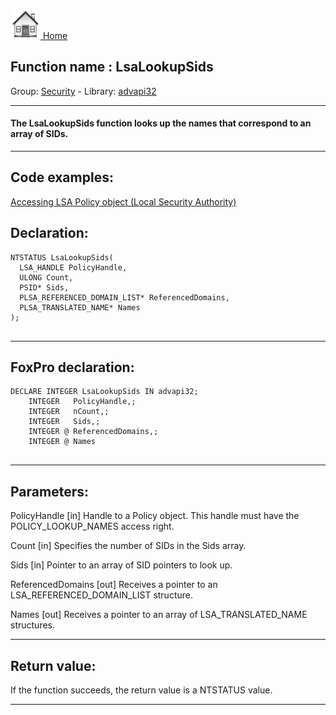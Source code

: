 [<img src="../../images/home.png"> Home ](https://github.com/VFPX/Win32API)  

## Function name : LsaLookupSids
Group: [Security](../../functions_group.md#Security)  -  Library: [advapi32](../../libraries.md#advapi32)  
***  


#### The LsaLookupSids function looks up the names that correspond to an array of SIDs.
***  


## Code examples:
[Accessing LSA Policy object (Local Security Authority)](../../samples/sample_427.md)  

## Declaration:
```foxpro  
NTSTATUS LsaLookupSids(
  LSA_HANDLE PolicyHandle,
  ULONG Count,
  PSID* Sids,
  PLSA_REFERENCED_DOMAIN_LIST* ReferencedDomains,
  PLSA_TRANSLATED_NAME* Names
);
  
```  
***  


## FoxPro declaration:
```foxpro  
DECLARE INTEGER LsaLookupSids IN advapi32;
	INTEGER   PolicyHandle,;
	INTEGER   nCount,;
	INTEGER   Sids,;
	INTEGER @ ReferencedDomains,;
	INTEGER @ Names
  
```  
***  


## Parameters:
PolicyHandle 
[in] Handle to a Policy object. This handle must have the POLICY_LOOKUP_NAMES access right.

Count 
[in] Specifies the number of SIDs in the Sids array.

Sids 
[in] Pointer to an array of SID pointers to look up.

ReferencedDomains 
[out] Receives a pointer to an LSA_REFERENCED_DOMAIN_LIST structure.

Names 
[out] Receives a pointer to an array of LSA_TRANSLATED_NAME structures.   
***  


## Return value:
If the function succeeds, the return value is a NTSTATUS value.  
***  

